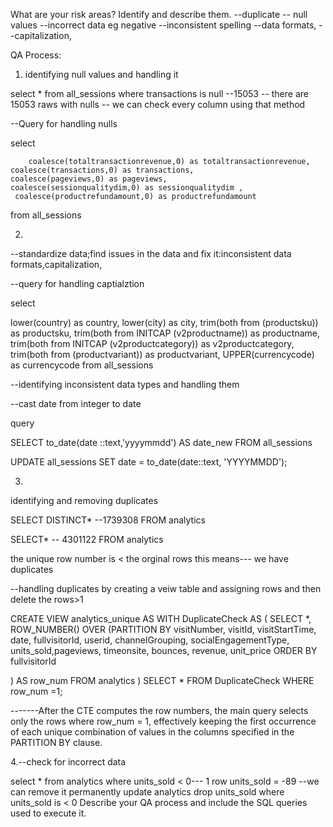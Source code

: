 What are your risk areas? Identify and describe them.
--duplicate
-- null values
--incorrect data eg negative
--inconsistent spelling
--data formats,
--capitalization,



QA Process:

1. identifying null values and handling it

select * 
from all_sessions
where transactions is null --15053
-- there are 15053 raws with nulls 
-- we can check every column using that method

--Query for handling nulls

select
  
        coalesce(totaltransactionrevenue,0) as totaltransactionrevenue,
	coalesce(transactions,0) as transactions,
	coalesce(pageviews,0) as pageviews,
	coalesce(sessionqualitydim,0) as sessionqualitydim ,
	 coalesce(productrefundamount,0) as productrefundamount
from all_sessions

2.

--standardize data;find issues in the data and fix it:inconsistent data formats,capitalization,

--query for handling captialztion

select

lower(country) as country, 
lower(city) as city, trim(both from  (productsku)) as productsku,
trim(both from INITCAP (v2productname)) as productname,
trim(both from INITCAP (v2productcategory)) as v2productcategory,
trim(both from (productvariant)) as productvariant,
UPPER(currencycode) as currencycode
from all_sessions

--identifying inconsistent data types and handling them

--cast date from integer to date

query

SELECT to_date(date ::text,'yyyymmdd') AS date_new FROM all_sessions

UPDATE all_sessions SET date = to_date(date::text, 'YYYYMMDD');

3.

identifying and removing duplicates

SELECT DISTINCT* --1739308 FROM analytics

SELECT* -- 4301122 FROM analytics

the unique row number is < the orginal rows this means--- we have duplicates

--handling duplicates by creating a veiw table and assigning rows and then delete the rows>1

CREATE VIEW analytics_unique AS WITH DuplicateCheck AS ( SELECT *, ROW_NUMBER() OVER (PARTITION BY visitNumber, visitId, visitStartTime, date, fullvisitorId, userid, channelGrouping, socialEngagementType, units_sold,pageviews, timeonsite, bounces, revenue, unit_price ORDER BY fullvisitorId

) AS row_num
FROM analytics
) SELECT * FROM DuplicateCheck WHERE row_num =1;

-------After the CTE computes the row numbers, the main query selects only the rows where row_num = 1, effectively keeping the first occurrence of each unique combination of values in the columns specified in the PARTITION BY clause.


4.--check for incorrect data

select * from analytics where units_sold < 0--- 1 row units_sold = -89 --we can remove it permanently update analytics drop units_sold where units_sold is < 0
Describe your QA process and include the SQL queries used to execute it.
